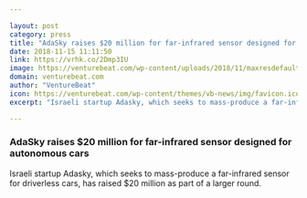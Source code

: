 ```yaml
---

layout: post
category: press
title: "AdaSky raises $20 million for far-infrared sensor designed for autonomous cars"
date: 2018-11-15 11:11:50
link: https://vrhk.co/2Dmp3IU
image: https://venturebeat.com/wp-content/uploads/2018/11/maxresdefault-3.jpg?fit=1280%2C720&strip=all
domain: venturebeat.com
author: "VentureBeat"
icon: https://venturebeat.com/wp-content/themes/vb-news/img/favicon.ico
excerpt: "Israeli startup Adasky, which seeks to mass-produce a far-infrared sensor for driverless cars, has raised $20 million as part of a larger round."

---
```


### AdaSky raises $20 million for far-infrared sensor designed for autonomous cars

Israeli startup Adasky, which seeks to mass-produce a far-infrared sensor for driverless cars, has raised $20 million as part of a larger round.